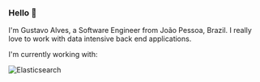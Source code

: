 ### Hello 👋

I'm Gustavo Alves, a Software Engineer from João Pessoa, Brazil. I really love to work with data intensive back end applications.

I'm currently working with:

![Elasticsearch](https://cdn.freebiesupply.com/logos/large/2x/elastic-elasticsearch-logo-png-transparent.png)

<!--
**GustavoMA/GustavoMA** is a ✨ _special_ ✨ repository because its `README.md` (this file) appears on your GitHub profile.

Here are some ideas to get you started:

- 🔭 I’m currently working on ...
- 🌱 I’m currently learning ...
- 👯 I’m looking to collaborate on ...
- 🤔 I’m looking for help with ...
- 💬 Ask me about ...
- 📫 How to reach me: ...
- 😄 Pronouns: ...
- ⚡ Fun fact: ...
-->
